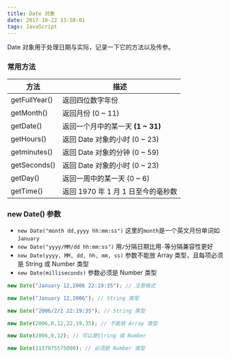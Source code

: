 ```yaml
---
title: Date 对象
date: 2017-10-22 13:58:01
tags: JavaScript
---
```

Date 对象用于处理日期与实际，记录一下它的方法以及传参。

### 常用方法
方法 | 描述 
----|------
getFullYear() | 返回四位数字年份
getMonth() | 返回月份 (0 ~ 11)
getDate() | 返回一个月中的某一天 **(1 ~ 31)**
getHours() | 返回 Date 对象的小时 (0 ~ 23)
getminutes() | 返回 Date 对象的分钟 (0 ~ 59)
getSeconds() | 	返回 Date 对象的小时 (0 ~ 23)
getDay() | 返回一周中的某一天 (0 ~ 6)
getTime() | 返回 1970 年 1 月 1 日至今的毫秒数

### new Date() 参数
* `new Date("month dd,yyyy hh:mm:ss")` 这里的`month`是一个英文月份单词如`January`
* `new Date("yyyy/MM/dd hh:mm:ss")` 用`/`分隔日期比用`-`等分隔兼容性更好
* `new Date(yyyy, MM, dd, hh, mm, ss)` 参数不能放 Array 类型，且每项必须是 String 或 Number 类型
* `new Date(milliseconds)` 参数必须是 Number 类型

```js
new Date("January 12,2006 22:19:35"); // 注意格式 

new Date("January 12,2006"); // String 类型

new Date("2006/2/2 22:19:35"); // String 类型 

new Date(2006,0,12,22,19,35); // 不能放 Array 类型 

new Date(2006,0,12); // 可以是String 或 Number

new Date(1137075575000); // 必须是 Number 类型
```